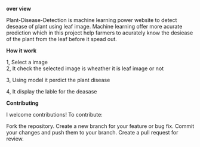 **over view** 

Plant-Disease-Detection is machine learning power website to detect desease of plant using leaf image. Machine learning offer more acurate prediction which in this project help farmers to acurately know the desiease of the plant from the leaf before it spead out. 

**How it work**

1, Select a image   
2, It check the selected image is wheather it is leaf image or not 

3, Using model it perdict the plant disease 

4, It display the lable for the deasase

**Contributing**

I welcome contributions! To contribute:

Fork the repository.
Create a new branch for your feature or bug fix.
Commit your changes and push them to your branch.
Create a pull request for review.
 
